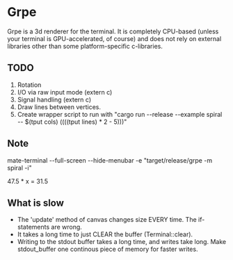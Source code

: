 # Grpe
Grpe is a 3d renderer for the terminal. It is completely CPU-based (unless your terminal is GPU-accelerated, of course) and does not rely on external libraries other than some platform-specific c-libraries.

## TODO
1. Rotation
2. I/O via raw input mode (extern c)
3. Signal handling (extern c)
4. Draw lines between vertices.
5. Create wrapper script to run with "cargo run --release --example spiral -- $(tput cols) $((($(tput lines) * 2 - 5)))"

## Note
mate-terminal --full-screen --hide-menubar -e "target/release/grpe -m spiral -i"

47.5 * x = 31.5

## What is slow
- The 'update' method of canvas changes size EVERY time. The if-statements are wrong.
- It takes a long time to just CLEAR the buffer (Terminal::clear).
- Writing to the stdout buffer takes a long time, and writes take long. Make stdout_buffer one continous piece of memory for faster writes.

